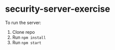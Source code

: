 # security-server-exercise

To run the server:
1. Clone repo
2. Run `npm install`
3. Run `npm start`